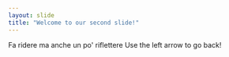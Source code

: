 ```yaml
---
layout: slide
title: "Welcome to our second slide!"
---
```

Fa ridere ma anche un po' riflettere
Use the left arrow to go back!
